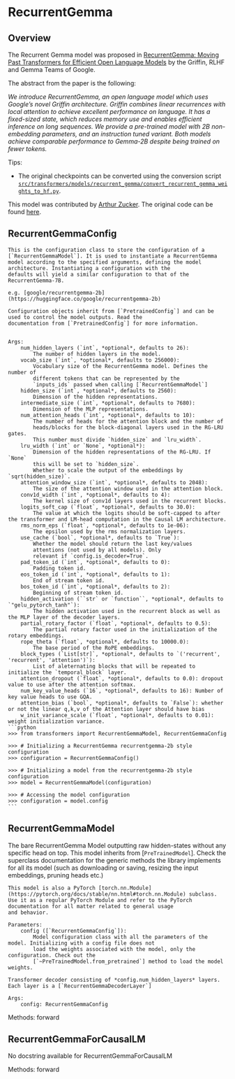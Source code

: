 <!--Copyright 2024 The HuggingFace Team. All rights reserved.

Licensed under the Apache License, Version 2.0 (the "License"); you may not use this file except in compliance with
the License. You may obtain a copy of the License at

http://www.apache.org/licenses/LICENSE-2.0

Unless required by applicable law or agreed to in writing, software distributed under the License is distributed on
an "AS IS" BASIS, WITHOUT WARRANTIES OR CONDITIONS OF ANY KIND, either express or implied. See the License for the
specific language governing permissions and limitations under the License.

⚠️ Note that this file is in Markdown but contain specific syntax for our doc-builder (similar to MDX) that may not be
rendered properly in your Markdown viewer.

-->

# RecurrentGemma

## Overview

The Recurrent Gemma model was proposed in [RecurrentGemma: Moving Past Transformers for Efficient Open Language Models](https://storage.googleapis.com/deepmind-media/gemma/recurrentgemma-report.pdf) by the Griffin, RLHF and Gemma Teams of Google.

The abstract from the paper is the following:

*We introduce RecurrentGemma, an open language model which uses Google’s novel Griffin architecture. Griffin combines linear recurrences with local attention to achieve excellent performance on language. It has a fixed-sized state, which reduces memory use and enables efficient inference on long sequences. We provide a pre-trained model with 2B non-embedding parameters, and an instruction tuned variant. Both models achieve comparable performance to Gemma-2B despite being trained on fewer tokens.*

Tips:

- The original checkpoints can be converted using the conversion script [`src/transformers/models/recurrent_gemma/convert_recurrent_gemma_weights_to_hf.py`](https://github.com/huggingface/transformers/blob/main/src/transformers/models/recurrent_gemma/convert_recurrent_gemma_to_hf.py). 

This model was contributed by [Arthur Zucker](https://huggingface.co/ArthurZ). The original code can be found [here](https://github.com/google-deepmind/recurrentgemma).


## RecurrentGemmaConfig


    This is the configuration class to store the configuration of a [`RecurrentGemmaModel`]. It is used to instantiate a RecurrentGemma
    model according to the specified arguments, defining the model architecture. Instantiating a configuration with the
    defaults will yield a similar configuration to that of the RecurrentGemma-7B.

    e.g. [google/recurrentgemma-2b](https://huggingface.co/google/recurrentgemma-2b)

    Configuration objects inherit from [`PretrainedConfig`] and can be used to control the model outputs. Read the
    documentation from [`PretrainedConfig`] for more information.


    Args:
        num_hidden_layers (`int`, *optional*, defaults to 26):
            The number of hidden layers in the model.
        vocab_size (`int`, *optional*, defaults to 256000):
            Vocabulary size of the RecurrentGemma model. Defines the number of
            different tokens that can be represented by the
            `inputs_ids` passed when calling [`RecurrentGemmaModel`]
        hidden_size (`int`, *optional*, defaults to 2560):
            Dimension of the hidden representations.
        intermediate_size (`int`, *optional*, defaults to 7680):
            Dimension of the MLP representations.
        num_attention_heads (`int`, *optional*, defaults to 10):
            The number of heads for the attention block and the number of
            heads/blocks for the block-diagonal layers used in the RG-LRU gates.
            This number must divide `hidden_size` and `lru_width`.
        lru_width (`int` or `None`, *optional*):
            Dimension of the hidden representations of the RG-LRU. If `None`
            this will be set to `hidden_size`.
            Whether to scale the output of the embeddings by `sqrt(hidden_size)`.
        attention_window_size (`int`, *optional*, defaults to 2048):
            The size of the attention window used in the attention block.
        conv1d_width (`int`, *optional*, defaults to 4):
            The kernel size of conv1d layers used in the recurrent blocks.
        logits_soft_cap (`float`, *optional*, defaults to 30.0):
            The value at which the logits should be soft-capped to after the transformer and LM-head computation in the Causal LM architecture.
        rms_norm_eps (`float`, *optional*, defaults to 1e-06):
            The epsilon used by the rms normalization layers.
        use_cache (`bool`, *optional*, defaults to `True`):
            Whether the model should return the last key/values
            attentions (not used by all models). Only
            relevant if `config.is_decoder=True`.
        pad_token_id (`int`, *optional*, defaults to 0):
            Padding token id.
        eos_token_id (`int`, *optional*, defaults to 1):
            End of stream token id.
        bos_token_id (`int`, *optional*, defaults to 2):
            Beginning of stream token id.
        hidden_activation (``str` or `function``, *optional*, defaults to `"gelu_pytorch_tanh"`):
            The hidden activation used in the recurrent block as well as the MLP layer of the decoder layers.
        partial_rotary_factor (`float`, *optional*, defaults to 0.5):
            The partial rotary factor used in the initialization of the rotary embeddings.
        rope_theta (`float`, *optional*, defaults to 10000.0):
            The base period of the RoPE embeddings.
        block_types (`List[str]`, *optional*, defaults to `('recurrent', 'recurrent', 'attention')`):
            List of aleternating blocks that will be repeated to initialize the `temporal_block` layer.
        attention_dropout (`float`, *optional*, defaults to 0.0): dropout value to use after the attention softmax.
        num_key_value_heads (`16`, *optional*, defaults to 16): Number of key value heads to use GQA.
        attention_bias (`bool`, *optional*, defaults to `False`): whether or not the linear q,k,v of the Attention layer should have bias
        w_init_variance_scale (`float`, *optional*, defaults to 0.01): weight initialization variance.
    ```python
    >>> from transformers import RecurrentGemmaModel, RecurrentGemmaConfig

    >>> # Initializing a RecurrentGemma recurrentgemma-2b style configuration
    >>> configuration = RecurrentGemmaConfig()

    >>> # Initializing a model from the recurrentgemma-2b style configuration
    >>> model = RecurrentGemmaModel(configuration)

    >>> # Accessing the model configuration
    >>> configuration = model.config
    ```


## RecurrentGemmaModel

The bare RecurrentGemma Model outputting raw hidden-states without any specific head on top.
    This model inherits from [`PreTrainedModel`]. Check the superclass documentation for the generic methods the
    library implements for all its model (such as downloading or saving, resizing the input embeddings, pruning heads
    etc.)

    This model is also a PyTorch [torch.nn.Module](https://pytorch.org/docs/stable/nn.html#torch.nn.Module) subclass.
    Use it as a regular PyTorch Module and refer to the PyTorch documentation for all matter related to general usage
    and behavior.

    Parameters:
        config ([`RecurrentGemmaConfig`]):
            Model configuration class with all the parameters of the model. Initializing with a config file does not
            load the weights associated with the model, only the configuration. Check out the
            [`~PreTrainedModel.from_pretrained`] method to load the model weights.

    Transformer decoder consisting of *config.num_hidden_layers* layers. Each layer is a [`RecurrentGemmaDecoderLayer`]

    Args:
        config: RecurrentGemmaConfig
    

Methods: forward

## RecurrentGemmaForCausalLM

No docstring available for RecurrentGemmaForCausalLM

Methods: forward

